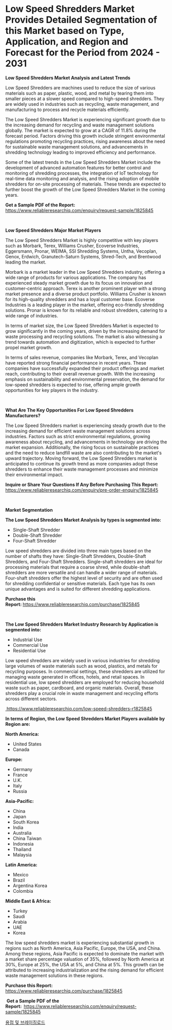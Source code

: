 <p><h1>Low Speed Shredders Market Provides Detailed Segmentation of this Market based on Type, Application, and Region and Forecast for the Period from 2024 - 2031</h1></p><p><strong>Low Speed Shredders Market Analysis and Latest Trends</strong></p>
<p><p>Low Speed Shredders are machines used to reduce the size of various materials such as paper, plastic, wood, and metal by tearing them into smaller pieces at a slower speed compared to high-speed shredders. They are widely used in industries such as recycling, waste management, and manufacturing to process and recycle materials efficiently.</p><p>The Low Speed Shredders Market is experiencing significant growth due to the increasing demand for recycling and waste management solutions globally. The market is expected to grow at a CAGR of 11.8% during the forecast period. Factors driving this growth include stringent environmental regulations promoting recycling practices, rising awareness about the need for sustainable waste management solutions, and advancements in shredding technology leading to improved efficiency and performance.</p><p>Some of the latest trends in the Low Speed Shredders Market include the development of advanced automation features for better control and monitoring of shredding processes, the integration of IoT technology for real-time data monitoring and analysis, and the rising adoption of mobile shredders for on-site processing of materials. These trends are expected to further boost the growth of the Low Speed Shredders Market in the coming years.</p></p>
<p><strong>Get a Sample PDF of the Report:&nbsp;</strong> <a href="https://www.reliableresearchiq.com/enquiry/request-sample/1825845">https://www.reliableresearchiq.com/enquiry/request-sample/1825845</a></p>
<p>&nbsp;</p>
<p><strong>Low Speed Shredders Major Market Players</strong></p>
<p><p>The Low Speed Shredders Market is highly competitive with key players such as Morbark, Terex, Williams Crusher, Ecoverse Industries, Eggersmann, Pronar, WEIMA, SSI Shredding Systems, Untha, Vecoplan, Genox, Erdwich, Granutech-Saturn Systems, Shred-Tech, and Brentwood leading the market. </p><p>Morbark is a market leader in the Low Speed Shredders industry, offering a wide range of products for various applications. The company has experienced steady market growth due to its focus on innovation and customer-centric approach. Terex is another prominent player with a strong market presence and a diverse product portfolio. Williams Crusher is known for its high-quality shredders and has a loyal customer base. Ecoverse Industries is a leading player in the market, offering eco-friendly shredding solutions. Pronar is known for its reliable and robust shredders, catering to a wide range of industries.</p><p>In terms of market size, the Low Speed Shredders Market is expected to grow significantly in the coming years, driven by the increasing demand for waste processing and recycling solutions. The market is also witnessing a trend towards automation and digitization, which is expected to further propel market growth.</p><p>In terms of sales revenue, companies like Morbark, Terex, and Vecoplan have reported strong financial performance in recent years. These companies have successfully expanded their product offerings and market reach, contributing to their overall revenue growth. With the increasing emphasis on sustainability and environmental preservation, the demand for low-speed shredders is expected to rise, offering ample growth opportunities for key players in the industry.</p></p>
<p>&nbsp;</p>
<p><strong>What Are The Key Opportunities For Low Speed Shredders Manufacturers?</strong></p>
<p><p>The Low Speed Shredders market is experiencing steady growth due to the increasing demand for efficient waste management solutions across industries. Factors such as strict environmental regulations, growing awareness about recycling, and advancements in technology are driving the market expansion. Additionally, the rising focus on sustainable practices and the need to reduce landfill waste are also contributing to the market's upward trajectory. Moving forward, the Low Speed Shredders market is anticipated to continue its growth trend as more companies adopt these shredders to enhance their waste management processes and minimize their environmental impact.</p></p>
<p><strong>Inquire or Share Your Questions If Any Before Purchasing This Report:</strong> <a href="https://www.reliableresearchiq.com/enquiry/pre-order-enquiry/1825845">https://www.reliableresearchiq.com/enquiry/pre-order-enquiry/1825845</a></p>
<p>&nbsp;</p>
<p><strong>Market Segmentation</strong></p>
<p><strong>The Low Speed Shredders Market Analysis by types is segmented into:</strong></p>
<p><ul><li>Single-Shaft Shredder</li><li>Double-Shaft Shredder</li><li>Four-Shaft Shredder</li></ul></p>
<p><p>Low speed shredders are divided into three main types based on the number of shafts they have: Single-Shaft Shredders, Double-Shaft Shredders, and Four-Shaft Shredders. Single-shaft shredders are ideal for processing materials that require a coarse shred, while double-shaft shredders are more versatile and can handle a wider range of materials. Four-shaft shredders offer the highest level of security and are often used for shredding confidential or sensitive materials. Each type has its own unique advantages and is suited for different shredding applications.</p></p>
<p><strong>Purchase this Report:&nbsp;</strong><a href="https://www.reliableresearchiq.com/purchase/1825845">https://www.reliableresearchiq.com/purchase/1825845</a></p>
<p>&nbsp;</p>
<p><strong>The Low Speed Shredders Market Industry Research by Application is segmented into:</strong></p>
<p><ul><li>Industrial Use</li><li>Commercial Use</li><li>Residential Use</li></ul></p>
<p><p>Low speed shredders are widely used in various industries for shredding large volumes of waste materials such as wood, plastics, and metals for recycling purposes. In commercial settings, these shredders are utilized for managing waste generated in offices, hotels, and retail spaces. In residential use, low speed shredders are employed for reducing household waste such as paper, cardboard, and organic materials. Overall, these shredders play a crucial role in waste management and recycling efforts across different sectors.</p></p>
<p><a href="https://www.reliableresearchiq.com/low-speed-shredders-r1825845">&nbsp;https://www.reliableresearchiq.com/low-speed-shredders-r1825845</a></p>
<p><strong>In terms of Region, the Low Speed Shredders Market Players available by Region are:</strong></p>
<p>
    <p> <strong> North America: </strong>
        <ul>
            <li>United States</li>
            <li>Canada</li>
        </ul>
        </p> 
    <p> <strong> Europe: </strong>
        <ul>
            <li>Germany</li>
            <li>France</li>
            <li>U.K.</li>
            <li>Italy</li>
            <li>Russia</li>
        </ul>
        </p> 
    <p> <strong> Asia-Pacific: </strong>
        <ul>
            <li>China</li>
            <li>Japan</li>
            <li>South Korea</li>
            <li>India</li>
            <li>Australia</li>
            <li>China Taiwan</li>
            <li>Indonesia</li>
            <li>Thailand</li>
            <li>Malaysia</li>
        </ul>
        </p> 
    <p> <strong> Latin America: </strong>
        <ul>
            <li>Mexico</li>
            <li>Brazil</li>
            <li>Argentina Korea</li>
            <li>Colombia</li>
        </ul>
        </p> 
    <p> <strong> Middle East & Africa: </strong>
        <ul>
            <li>Turkey</li>
            <li>Saudi</li>
            <li>Arabia</li>
            <li>UAE</li>
            <li>Korea</li>
        </ul>
    </p>
    </p>
<p><p>The low speed shredders market is experiencing substantial growth in regions such as North America, Asia Pacific, Europe, the USA, and China. Among these regions, Asia Pacific is expected to dominate the market with a market share percentage valuation of 35%, followed by North America at 30%, Europe at 25%, the USA at 5%, and China at 5%. This growth can be attributed to increasing industrialization and the rising demand for efficient waste management solutions in these regions.</p></p>
<p><strong>Purchase this Report: </strong><a href="https://www.reliableresearchiq.com/purchase/1825845">https://www.reliableresearchiq.com/purchase/1825845</a></p>
<p>&nbsp;<strong>Get a Sample PDF of the Report:&nbsp;&nbsp;</strong><a href="https://www.reliableresearchiq.com/enquiry/request-sample/1825845">https://www.reliableresearchiq.com/enquiry/request-sample/1825845</a></p>
<p><strong></strong></p>
<p><p><a href="https://github.com/hxzi07639916/Market-Research-Report-List-3/blob/main/473174771070.md">용접 및 브레이징로드</a></p></p>